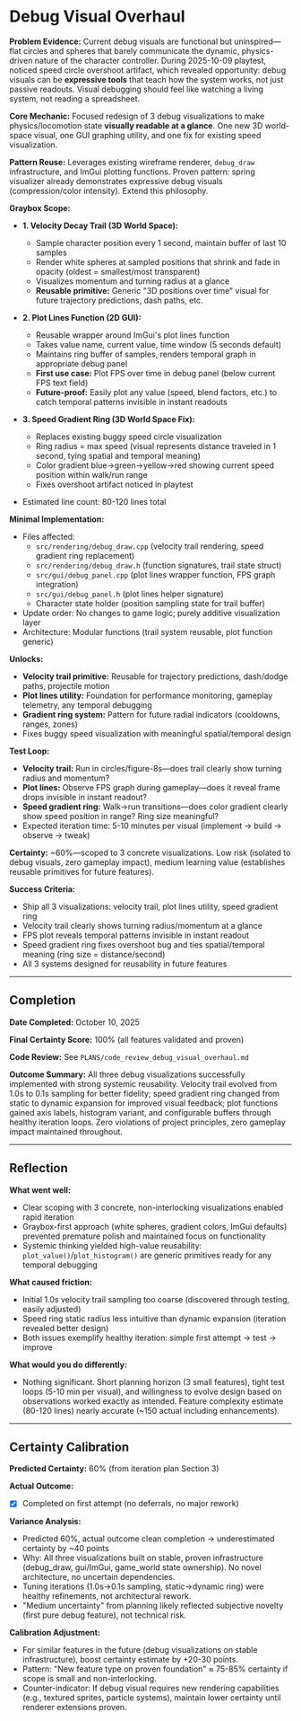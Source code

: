 # Debug Visual Overhaul

**Problem Evidence:** Current debug visuals are functional but uninspired—flat circles and spheres that barely communicate the dynamic, physics-driven nature of the character controller. During 2025-10-09 playtest, noticed speed circle overshoot artifact, which revealed opportunity: debug visuals can be **expressive tools** that teach how the system works, not just passive readouts. Visual debugging should feel like watching a living system, not reading a spreadsheet.

**Core Mechanic:** Focused redesign of 3 debug visualizations to make physics/locomotion state **visually readable at a glance**. One new 3D world-space visual, one GUI graphing utility, and one fix for existing speed visualization.

**Pattern Reuse:** Leverages existing wireframe renderer, `debug_draw` infrastructure, and ImGui plotting functions. Proven pattern: spring visualizer already demonstrates expressive debug visuals (compression/color intensity). Extend this philosophy.

**Graybox Scope:**
- **1. Velocity Decay Trail (3D World Space):**
  - Sample character position every 1 second, maintain buffer of last 10 samples
  - Render white spheres at sampled positions that shrink and fade in opacity (oldest = smallest/most transparent)
  - Visualizes momentum and turning radius at a glance
  - **Reusable primitive:** Generic "3D positions over time" visual for future trajectory predictions, dash paths, etc.

- **2. Plot Lines Function (2D GUI):**
  - Reusable wrapper around ImGui's plot lines function
  - Takes value name, current value, time window (5 seconds default)
  - Maintains ring buffer of samples, renders temporal graph in appropriate debug panel
  - **First use case:** Plot FPS over time in debug panel (below current FPS text field)
  - **Future-proof:** Easily plot any value (speed, blend factors, etc.) to catch temporal patterns invisible in instant readouts

- **3. Speed Gradient Ring (3D World Space Fix):**
  - Replaces existing buggy speed circle visualization
  - Ring radius = max speed (visual represents distance traveled in 1 second, tying spatial and temporal meaning)
  - Color gradient blue→green→yellow→red showing current speed position within walk/run range
  - Fixes overshoot artifact noticed in playtest

- Estimated line count: 80-120 lines total

**Minimal Implementation:**
- Files affected:
  - `src/rendering/debug_draw.cpp` (velocity trail rendering, speed gradient ring replacement)
  - `src/rendering/debug_draw.h` (function signatures, trail state struct)
  - `src/gui/debug_panel.cpp` (plot lines wrapper function, FPS graph integration)
  - `src/gui/debug_panel.h` (plot lines helper signature)
  - Character state holder (position sampling state for trail buffer)
- Update order: No changes to game logic; purely additive visualization layer
- Architecture: Modular functions (trail system reusable, plot function generic)

**Unlocks:**
- **Velocity trail primitive:** Reusable for trajectory predictions, dash/dodge paths, projectile motion
- **Plot lines utility:** Foundation for performance monitoring, gameplay telemetry, any temporal debugging
- **Gradient ring system:** Pattern for future radial indicators (cooldowns, ranges, zones)
- Fixes buggy speed visualization with meaningful spatial/temporal design

**Test Loop:**
- **Velocity trail:** Run in circles/figure-8s—does trail clearly show turning radius and momentum?
- **Plot lines:** Observe FPS graph during gameplay—does it reveal frame drops invisible in instant readout?
- **Speed gradient ring:** Walk→run transitions—does color gradient clearly show speed position in range? Ring size meaningful?
- Expected iteration time: 5-10 minutes per visual (implement → build → observe → tweak)

**Certainty:** ~60%—scoped to 3 concrete visualizations. Low risk (isolated to debug visuals, zero gameplay impact), medium learning value (establishes reusable primitives for future features).

**Success Criteria:**
- Ship all 3 visualizations: velocity trail, plot lines utility, speed gradient ring
- Velocity trail clearly shows turning radius/momentum at a glance
- FPS plot reveals temporal patterns invisible in instant readout
- Speed gradient ring fixes overshoot bug and ties spatial/temporal meaning (ring size = distance/second)
- All 3 systems designed for reusability in future features

---

## Completion

**Date Completed:** October 10, 2025

**Final Certainty Score:** 100% (all features validated and proven)

**Code Review:** See `PLANS/code_review_debug_visual_overhaul.md`

**Outcome Summary:** All three debug visualizations successfully implemented with strong systemic reusability. Velocity trail evolved from 1.0s to 0.1s sampling for better fidelity; speed gradient ring changed from static to dynamic expansion for improved visual feedback; plot functions gained axis labels, histogram variant, and configurable buffers through healthy iteration loops. Zero violations of project principles, zero gameplay impact maintained throughout.

---

## Reflection

**What went well:**
- Clear scoping with 3 concrete, non-interlocking visualizations enabled rapid iteration
- Graybox-first approach (white spheres, gradient colors, ImGui defaults) prevented premature polish and maintained focus on functionality
- Systemic thinking yielded high-value reusability: `plot_value()`/`plot_histogram()` are generic primitives ready for any temporal debugging

**What caused friction:**
- Initial 1.0s velocity trail sampling too coarse (discovered through testing, easily adjusted)
- Speed ring static radius less intuitive than dynamic expansion (iteration revealed better design)
- Both issues exemplify healthy iteration: simple first attempt → test → improve

**What would you do differently:**
- Nothing significant. Short planning horizon (3 small features), tight test loops (5-10 min per visual), and willingness to evolve design based on observations worked exactly as intended. Feature complexity estimate (80-120 lines) nearly accurate (~150 actual including enhancements).

---

## Certainty Calibration

**Predicted Certainty:** 60% (from iteration plan Section 3)

**Actual Outcome:**
- [x] Completed on first attempt (no deferrals, no major rework)

**Variance Analysis:**
- Predicted 60%, actual outcome clean completion → underestimated certainty by ~40 points
- Why: All three visualizations built on stable, proven infrastructure (debug_draw, gui/ImGui, game_world state ownership). No novel architecture, no uncertain dependencies.
- Tuning iterations (1.0s→0.1s sampling, static→dynamic ring) were healthy refinements, not architectural rework.
- "Medium uncertainty" from planning likely reflected subjective novelty (first pure debug feature), not technical risk.

**Calibration Adjustment:**
- For similar features in the future (debug visualizations on stable infrastructure), boost certainty estimate by +20-30 points.
- Pattern: "New feature type on proven foundation" ≈ 75-85% certainty if scope is small and non-interlocking.
- Counter-indicator: If debug visual requires new rendering capabilities (e.g., textured sprites, particle systems), maintain lower certainty until renderer extensions proven.

